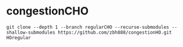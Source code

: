 # congestionCHO

`git clone --depth 1 --branch regularCHO --recurse-submodules --shallow-submodules https://github.com/zbh888/congestionHO.git HOregular`
